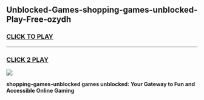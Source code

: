 
## Unblocked-Games-shopping-games-unblocked-Play-Free-ozydh
<h3>
<a href="https://premium76.site?title=shopping-games-unblocked&ref=24M">CLICK TO PLAY</a></h3>
<hr>

<h3>
<a href="https://premium76.site?title=shopping-games-unblocked&ref=24M">CLICK 2 PLAY</a>
  
</h3>

<a href="https://premium76.site?title=shopping-games-unblocked&ref=24M"><img src="https://clearcache.store/games.png"></a>


**shopping-games-unblocked games unblocked: Your Gateway to Fun and Accessible Online Gaming**
